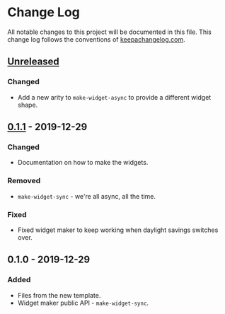 # Change Log
All notable changes to this project will be documented in this file. This change log follows the conventions of [keepachangelog.com](http://keepachangelog.com/).

## [Unreleased]
### Changed
- Add a new arity to `make-widget-async` to provide a different widget shape.

## [0.1.1] - 2019-12-29
### Changed
- Documentation on how to make the widgets.

### Removed
- `make-widget-sync` - we're all async, all the time.

### Fixed
- Fixed widget maker to keep working when daylight savings switches over.

## 0.1.0 - 2019-12-29
### Added
- Files from the new template.
- Widget maker public API - `make-widget-sync`.

[Unreleased]: https://github.com/your-name/set-glom/compare/0.1.1...HEAD
[0.1.1]: https://github.com/your-name/set-glom/compare/0.1.0...0.1.1
